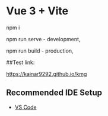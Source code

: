 # Vue 3 + Vite


npm i

npm run serve - development,

npm run build - production,

##Test link:

https://kainar9292.github.io/kmg


## Recommended IDE Setup

- [VS Code](https://code.visualstudio.com/)
